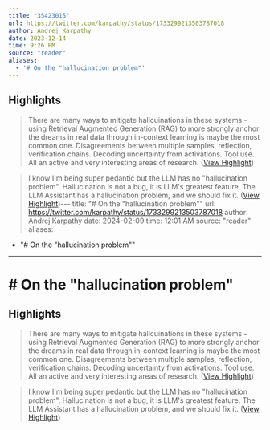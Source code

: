 ```yaml
---
title: "35423015"
url: https://twitter.com/karpathy/status/1733299213503787018
author: Andrej Karpathy
date: 2023-12-14
time: 9:26 PM
source: "reader"
aliases:
  - '# On the "hallucination problem"'
---
```

## Highlights
> There are many ways to mitigate hallcuinations in these systems - using Retrieval Augmented Generation (RAG) to more strongly anchor the dreams in real data through in-context learning is maybe the most common one. Disagreements between multiple samples, reflection, verification chains. Decoding uncertainty from activations. Tool use. All an active and very interesting areas of research. ([View Highlight](https://read.readwise.io/read/01hhmzjj2x07dpvr8j28wc26pk))

> I know I'm being super pedantic but the LLM has no "hallucination problem". Hallucination is not a bug, it is LLM's greatest feature. The LLM Assistant has a hallucination problem, and we should fix it. ([View Highlight](https://read.readwise.io/read/01hhmzk48kawr96cwa18e4fmrq))---
title: "# On the "hallucination problem""
url: https://twitter.com/karpathy/status/1733299213503787018
author: Andrej Karpathy
date: 2024-02-09
time: 12:01 AM
source: "reader"
aliases:
  - "# On the "hallucination problem""
---
# # On the "hallucination problem"

## Highlights
> There are many ways to mitigate hallcuinations in these systems - using Retrieval Augmented Generation (RAG) to more strongly anchor the dreams in real data through in-context learning is maybe the most common one. Disagreements between multiple samples, reflection, verification chains. Decoding uncertainty from activations. Tool use. All an active and very interesting areas of research. ([View Highlight](https://read.readwise.io/read/01hhmzjj2x07dpvr8j28wc26pk))

> I know I'm being super pedantic but the LLM has no "hallucination problem". Hallucination is not a bug, it is LLM's greatest feature. The LLM Assistant has a hallucination problem, and we should fix it. ([View Highlight](https://read.readwise.io/read/01hhmzk48kawr96cwa18e4fmrq))

